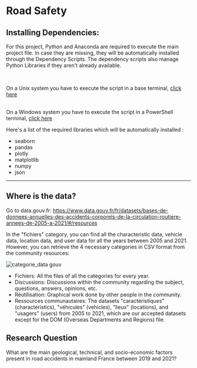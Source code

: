 # Road Safety

## Installing Dependencies:

For this project, Python and Anaconda are required to execute the main project file. In case they are missing, they will be automatically installed through the Dependency Scripts.
The dependency scripts also manage Python Libraries if they aren't already available.  

<br>

On a Unix system you have to execute the script in a base terminal, [click here](https://github.com/Warnex04/Projet-DataVis.2/blob/main/Scripts/Dependency%20Scripts/create_env.sh)  
<br>

On a Windows system you have to execute the script in a PowerShell terminal, [click here](https://github.com/Warnex04/Projet-DataVis.2/blob/main/Scripts/Dependency%20Scripts/create_env.ps1)  

Here's a list of the required libraries which will be automatically installed :

- seaborn
- pandas
- plotly
- matplotlib
- numpy
- json

---

## Where is the data?

Go to data.gouv.fr: https://www.data.gouv.fr/fr/datasets/bases-de-donnees-annuelles-des-accidents-corporels-de-la-circulation-routiere-annees-de-2005-a-2021/#/resources 

In the "fichiers" category, you can find all the characteristic data, vehicle data, location data, and user data for all the years between 2005 and 2021. However, you can retrieve the 4 necessary categories in CSV format from the community resources:

![categorie_data gouv](https://user-images.githubusercontent.com/125503955/236210504-2d3cb6bc-cb96-43d2-9bec-6dc01dae04d3.png)

- Fichiers: All the files of all the categories for every year.
- Discussions: Discussions within the community regarding the subject, questions, answers, opinions, etc.
- Réutilisation: Graphical work done by other people in the community.
- Ressources communautaires: The datasets "caractéristiques" (characteristics), "véhicules" (vehicles), "lieux" (locations), and "usagers" (users) from 2005 to 2021, which are our accepted datasets except for the DOM (Overseas Departments and Regions) file.

## Research Question

What are the main geological, technical, and socio-economic factors present in road accidents in mainland France between 2019 and 2021?
